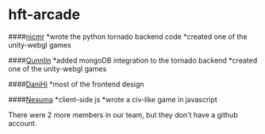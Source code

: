 # hft-arcade

####[nicmr](https://github.com/nicmr)
  *wrote the python tornado backend code
  *created one of the unity-webgl games
  
####[Qunnlin](https://github.com/Qunnlin)
  *added mongoDB integration to the tornado backend
  *created one of the unity-webgl games
  
####[DaniHi](https://github.com/DaniHi)
  *most of the frontend design

####[Nesuma](https://github.com/Nesuma)
  *client-side js
  *wrote a civ-like game in javascript
  
There were 2 more members in our team, but they don't have a github account.
